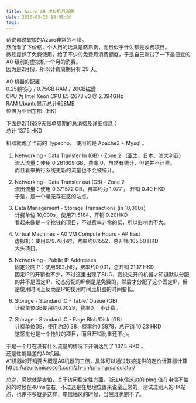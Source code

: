 ```yaml
---
title: Azure A0 虚拟机月消费
date: 2016-03-25 18:08:00
tags:
---
```


话说都说软娘的Azure非常的不错。  
然而看了下价格，个人用的话真是略昂贵，而且似乎什么都是收费项目。  
微软提供了免费使用，给了不少的免费月消费额度，于是自己测试了一下最便宜的 A0 级别的虚拟机一个月的消费。   
因为是2月份，所以计费周期只有 29 天。  

A0 机器的配置：  
0.25颗核心 / 0.75GB RAM / 20GB磁盘  
CPU 为 Intel Xeon CPU E5-2673 v3 @ 2.394GHz  
RAM Ubuntu显示总计668MB  
位置为亚洲东部（HK）  
<!--more-->
下面是2月份29天账单周期的总消费及详细信息：  
总计 137.5 HKD   

机器就跑了当前的 Typecho， 使用的是 Apache2 + Mysql 。  

1. Networking - Data Transfer In (GB) - Zone 2 （亚太、日本、澳大利亚）  
流入流量：使用 0.261609 GB，费率 0，虽然有统计，但是并不计费。  
而且看来执行系统更新的流量也不会被统计。   

2. Networking - Data Transfer out (GB) - Zone 2  
流出流量：使用 0.371572 GB，费率约为 1.077 ， 开销 0.40 HKD  
于是，是一个毫无存在感的站点。  

3. Data Management - Storage Transactions (in 10,000s)  
计费单位 10,000s，使用71.5184，开销 0.20HKD  
看起来像是一个抢钱的项目，不过费率非常的低，所以影响也不大。  

4. Virtual Machines - A0 VM Compute Hours - AP East  
虚拟机：使用679.78小时，费率约0.1552，总开销 105.50 HKD  
大头项目。  

5. Networking - Public IP Addresses   
固定公网IP：使用682小时，费率约0.031，总开销 21.17 HKD  
固定IP的开销也不少，不过这里出现了BUG，我说先开的机器才知道默认分配的并不是固定IP，动态分配的IP倒是是免费的，然后才分配了这个固定IP，但是使用时间上反而是IP的使用时间比机器的时间要长。   

6. Storage - Standard IO - Table/ Queue (GB)   
计费单位GB使用约0.0029，费率0， 不计费。  

7. Storage - Standard IO - Page Blob/Disk (GB)   
计费单位GB，使用约26.38，费率约0.3878，总开销 10.23 HKD  
这感觉也是一个抢钱的项目，而且开销比重还不小。  

于是一个月在没有什么流量的情况下开销达到了 137.5 HKD  。  
还是性能最差的A0机器。  
A1机器的开销要大概是A0机器的三倍，具体可以通过软娘提供的定价计算器计算 <https://azure.microsoft.com/zh-cn/pricing/calculator/>  

总之，感觉就是害怕，关于访问稳定性方面，浙江电信这边的 ping 值在电信不抽风的时候在40ms左右，不过这是在地理位置来说蛮正常的，测试过别人的HK站点，也差不多就是这样，电信抽风的时候，当然谁也跑不了。  
